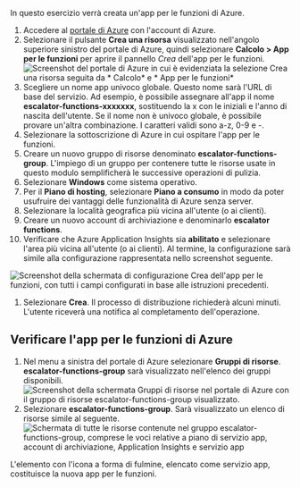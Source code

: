 In questo esercizio verrà creata un'app per le funzioni di Azure.

1. Accedere al [portale di Azure](https://portal.azure.com?azure-portal=true) con l'account di Azure.
1. Selezionare il pulsante **Crea una risorsa** visualizzato nell'angolo superiore sinistro del portale di Azure, quindi selezionare **Calcolo > App per le funzioni** per aprire il pannello *Crea* dell'app per le funzioni.
  ![Screenshot del portale di Azure in cui è evidenziata la selezione *Crea una risorsa* seguita da * Calcolo* e * App per le funzioni*](../images/4-create-function-app-blade.png)
1. Scegliere un nome app univoco globale. Questo nome sarà l'URL di base del servizio. Ad esempio, è possibile assegnare all'app il nome **escalator-functions-xxxxxxx**, sostituendo la x con le iniziali e l'anno di nascita dell'utente. Se il nome non è univoco globale, è possibile provare un'altra combinazione. I caratteri validi sono a-z, 0-9 e -.
1. Selezionare la sottoscrizione di Azure in cui ospitare l'app per le funzioni.
1. Creare un nuovo gruppo di risorse denominato **escalator-functions-group**. L'impiego di un gruppo per contenere tutte le risorse usate in questo modulo semplificherà le successive operazioni di pulizia.
1. Selezionare **Windows** come sistema operativo.
1. Per il **Piano di hosting**, selezionare **Piano a consumo** in modo da poter usufruire dei vantaggi delle funzionalità di Azure senza server.
1. Selezionare la località geografica più vicina all'utente (o ai clienti).
1. Creare un nuovo account di archiviazione e denominarlo **escalator functions**.
1. Verificare che Azure Application Insights sia **abilitato** e selezionare l'area più vicina all'utente (o ai clienti).
Al termine, la configurazione sarà simile alla configurazione rappresentata nello screenshot seguente.

  ![Screenshot della schermata di configurazione *Crea* dell'app per le funzioni, con tutti i campi configurati in base alle istruzioni precedenti.](../images/4-create-function-app-settings.png)

1. Selezionare **Crea**. Il processo di distribuzione richiederà alcuni minuti. L'utente riceverà una notifica al completamento dell'operazione.

## <a name="verify-your-azure-function-app"></a>Verificare l'app per le funzioni di Azure

1. Nel menu a sinistra del portale di Azure selezionare **Gruppi di risorse**. **escalator-functions-group** sarà visualizzato nell'elenco dei gruppi disponibili.
  ![Screenshot della schermata Gruppi di risorse nel portale di Azure con il gruppo di risorse **escalator-functions-group** visualizzato.](../images/4-resource-group.png)
1. Selezionare **escalator-functions-group**. Sarà visualizzato un elenco di risorse simile al seguente.
  ![Schermata di tutte le risorse contenute nel gruppo **escalator-functions-group**, comprese le voci relative a piano di servizio app, account di archiviazione, Application Insights e servizio app](../images/4-resource-list.png)

L'elemento con l'icona a forma di fulmine, elencato come servizio app, costituisce la nuova app per le funzioni. 
